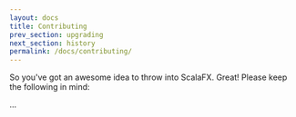 ```yaml
---
layout: docs
title: Contributing
prev_section: upgrading
next_section: history
permalink: /docs/contributing/
---
```


So you've got an awesome idea to throw into ScalaFX. Great! Please keep the
following in mind:

...